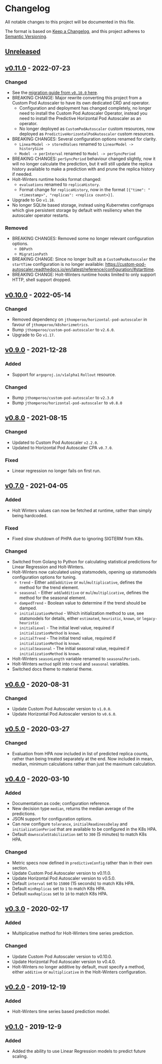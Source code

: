 # Changelog
All notable changes to this project will be documented in this file.

The format is based on [Keep a Changelog](https://keepachangelog.com/en/1.0.0/), and this project adheres to [Semantic
Versioning](https://semver.org/spec/v2.0.0.html).

## [Unreleased]

## [v0.11.0] - 2022-07-23
### Changed
- See the [migration guide from `v0.10.0` here](https://predictive-horizontal-pod-autoscaler.readthedocs.io/en/latest/user-guide/migration/v0_10_0-to-v0_11_0).
- BREAKING CHANGE: Major rewrite converting this project from a Custom Pod Autoscaler to have its own dedicated CRD
and operator.
  - Configuration and deployment has changed completely, no longer need to install the Custom Pod Autoscaler Operator,
  instead you need to install the Predictive Horizontal Pod Autoscaler as an operator.
  - No longer deployed as `CustomPodAutoscaler` custom resources, now deployed as `PredictiveHorizontalPodAutoscaler`
  custom resources.
- BREAKING CHANGES: Several configuration options renamed for clarity.
  - `LinearModel -> storedValues` renamed to `LinearModel -> historySize`
  - `Model -> perInterval` renamed to `Model -> perSyncPeriod`
- BREAKING CHANGES: `perSyncPeriod` behaviour changed slightly, now it will no longer calculate the prediction, but
it will still update the replica history available to make a prediction with and prune the replica history if needed.
- Holt-Winters runtime hooks format changed:
  - `evaluations` renamed to `replicaHistory`.
  - Format change for `replicaHistory`, now in the format `[{"time": "<timestamp>", "replicas": <replica count>}]`.
- Upgrade to Go `v1.18`.
- No longer SQLite based storage, instead using Kubernetes configmaps which give persistent storage by default with
resiliency when the autoscaler operator restarts.
### Removed
- BREAKING CHANGES: Removed some no longer relevant configuration options.
  - `DBPath`
  - `MigrationPath`
- BREAKING CHANGE: Since no longer built as a `CustomPodAutoscaler` the `startTime` configuration is no longer
available: <https://custom-pod-autoscaler.readthedocs.io/en/latest/reference/configuration/#starttime>.
- BREAKING CHANGE: Holt-Winters runtime hooks limited to only support HTTP, shell support dropped.

## [v0.10.0] - 2022-05-14
### Changed
- Removed dependency on `jthomperoo/horizontal-pod-autoscaler` in favour of `jthomperoo/k8shorizmetrics`.
- Bump `jthomperoo/custom-pod-autoscaler` to `v2.6.0`.
- Upgrade to Go `v1.17`.

## [v0.9.0] - 2021-12-28
### Added
- Support for `argoproj.io/v1alpha1` `Rollout` resource.
### Changed
- Bump `jthomperoo/custom-pod-autoscaler` to `v2.3.0`
- Bump `jthomperoo/horizontal-pod-autoscaler` to `v0.8.0`

## [v0.8.0] - 2021-08-15
### Changed
- Updated to Custom Pod Autoscaler `v2.2.0`.
- Updated to Horizontal Pod Autoscaler CPA `v0.7.0`.
### Fixed
- Linear regression no longer fails on first run.

## [v0.7.0] - 2021-04-05
### Added
- Holt Winters values can now be fetched at runtime, rather than simply being hardcoded.
### Fixed
- Fixed slow shutdown of PHPA due to ignoring SIGTERM from K8s.
### Changed
- Switched from Golang to Python for calculating statistical predictions for Linear Regression and Holt-Winters.
- Holt-Winters now calculated using statsmodels, opening up statsmodels configuration options for tuning.
  - `trend` - Either `add`/`additive` or `mul`/`multiplicative`, defines the method for the trend element.
  - `seasonal` - Either `add`/`additive` or `mul`/`multiplicative`, defines the method for the seasonal element.
  - `dampedTrend` - Boolean value to determine if the trend should be damped.
  - `initializationMethod` - Which initialization method to use, see statsmodels for details, either `estimated`,
  `heuristic`, `known`, or `legacy-heuristic`
  - `initialLevel` - The initial level value, required if `initializationMethod` is `known`.
  - `initialTrend` - The initial trend value, required if `initializationMethod` is `known`.
  - `initialSeasonal` - The initial seasonal value, required if `initializationMethod` is `known`.
- Holt-Winters `seasonLength` variable renamed to `seasonalPeriods`.
- Holt-Winters `method` split into `trend` and `seasonal` variables.
- Switched docs theme to material theme.

## [v0.6.0] - 2020-08-31
### Changed
- Update Custom Pod Autoscaler version to `v1.0.0`.
- Update Horizontal Pod Autoscaler version to `v0.6.0`.

## [v0.5.0] - 2020-03-27
### Changed
- Evaluation from HPA now included in list of predicted replica counts, rather than being treated separately at the end.
Now included in mean, median, minimum calculations rather than just the maximum calculation.

## [v0.4.0] - 2020-03-10
### Added
- Documentation as code; configuration reference.
- New decision type `median`, returns the median average of the predictions.
- JSON support for configuration options.
- Can now configure `tolerance`, `initialReadinessDelay` and `initializationPeriod` that are available to be configured
in the K8s HPA.
- Default `downscaleStabilization` set to `300` (5 minutes) to match K8s HPA.
### Changed
- Metric specs now defined in `predictiveConfig` rather than in their own
  section.
- Update Custom Pod Autoscaler version to v0.11.0.
- Update Horizontal Pod Autoscaler version to v0.5.0.
- Default `interval` set to `15000` (15 seconds) to match K8s HPA.
- Default `minReplicas` set to `1` to match K8s HPA.
- Default `maxReplicas` set to `10` to match K8s HPA.

## [v0.3.0] - 2020-02-17
### Added
- Multiplicative method for Holt-Winters time series prediction.
### Changed
- Update Custom Pod Autoscaler version to v0.10.0.
- Update Horizontal Pod Autoscaler version to v0.4.0.
- Holt-Winters no longer additive by default, must specify a method, either `additive` or `multiplicative` in the
Holt-Winters configuration.

## [v0.2.0] - 2019-12-19
### Added
- Holt-Winters time series based prediction model.

## [v0.1.0] - 2019-12-9
### Added
- Added the ability to use Linear Regression models to predict future scaling.

[Unreleased]:
https://github.com/jthomperoo/predictive-horizontal-pod-autoscaler/compare/v0.11.0...HEAD
[v0.11.0]:
https://github.com/jthomperoo/predictive-horizontal-pod-autoscaler/compare/v0.10.0...v0.11.0
[v0.10.0]:
https://github.com/jthomperoo/predictive-horizontal-pod-autoscaler/compare/v0.9.0...v0.10.0
[v0.9.0]:
https://github.com/jthomperoo/predictive-horizontal-pod-autoscaler/compare/v0.8.0...v0.9.0
[v0.8.0]:
https://github.com/jthomperoo/predictive-horizontal-pod-autoscaler/compare/v0.7.0...v0.8.0
[v0.7.0]:
https://github.com/jthomperoo/predictive-horizontal-pod-autoscaler/compare/v0.6.0...v0.7.0
[v0.6.0]:
https://github.com/jthomperoo/predictive-horizontal-pod-autoscaler/compare/v0.5.0...v0.6.0
[v0.5.0]:
https://github.com/jthomperoo/predictive-horizontal-pod-autoscaler/compare/v0.4.0...v0.5.0
[v0.4.0]:
https://github.com/jthomperoo/predictive-horizontal-pod-autoscaler/compare/v0.3.0...v0.4.0
[v0.3.0]:
https://github.com/jthomperoo/predictive-horizontal-pod-autoscaler/compare/v0.2.0...v0.3.0
[v0.2.0]:
https://github.com/jthomperoo/predictive-horizontal-pod-autoscaler/compare/v0.1.0...v0.2.0
[v0.1.0]:
https://github.com/jthomperoo/predictive-horizontal-pod-autoscaler/releases/tag/v0.1.0
